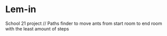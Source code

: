 # Lem-in
School 21 project // Paths finder to move ants from start room to end room with the least amount of steps
